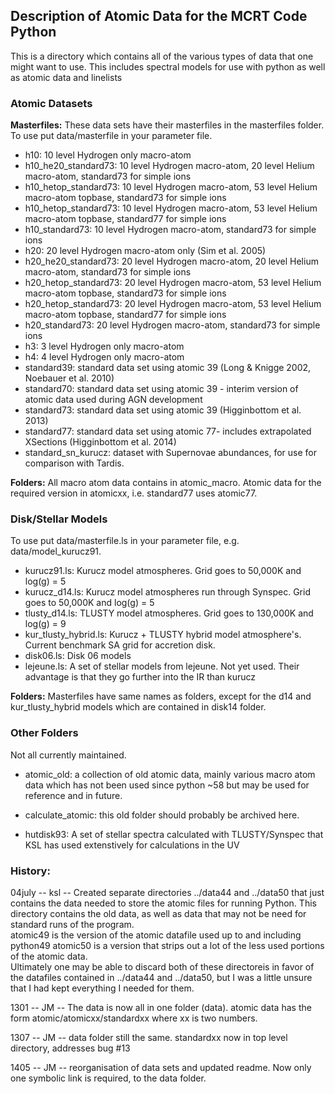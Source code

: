 ## Description of Atomic Data for the MCRT Code Python

This is a directory which contains all of the various types
of data that one might want to use.  This includes spectral
models for use with python as well as atomic data and linelists


### Atomic Datasets

**Masterfiles:** These data sets have their masterfiles in the masterfiles folder. To use put data/masterfile in your parameter file.

* h10: 10 level Hydrogen only macro-atom
* h10_he20_standard73: 10 level Hydrogen macro-atom, 20 level Helium macro-atom, standard73 for simple ions 
* h10_hetop_standard73: 10 level Hydrogen macro-atom, 53 level Helium macro-atom topbase, standard73 for simple ions 
* h10_hetop_standard73: 10 level Hydrogen macro-atom, 53 level Helium macro-atom topbase, standard77 for simple ions 
* h10_standard73: 10 level Hydrogen macro-atom, standard73 for simple ions 
* h20: 20 level Hydrogen macro-atom only (Sim et al. 2005)
* h20_he20_standard73: 20 level Hydrogen macro-atom, 20 level Helium macro-atom, standard73 for simple ions 
* h20_hetop_standard73: 20 level Hydrogen macro-atom, 53 level Helium macro-atom topbase, standard73 for simple ions 
* h20_hetop_standard73: 20 level Hydrogen macro-atom, 53 level Helium macro-atom topbase, standard77 for simple ions 
* h20_standard73: 20 level Hydrogen macro-atom, standard73 for simple ions
* h3: 3 level Hydrogen only macro-atom 
* h4: 4 level Hydrogen only macro-atom
* standard39: standard data set using atomic 39 (Long & Knigge 2002, Noebauer et al. 2010)
* standard70: standard data set using atomic 39 - interim version of atomic data used during AGN development
* standard73: standard data set using atomic 39 (Higginbottom et al. 2013)
* standard77: standard data set using atomic 77- includes extrapolated XSections (Higginbottom et al. 2014)
* standard_sn_kurucz: dataset with Supernovae abundances, for use for comparison with Tardis.

**Folders:** All macro atom data contains in atomic_macro. Atomic data for the required version in atomicxx, i.e. standard77 uses atomic77.


### Disk/Stellar Models

To use put data/masterfile.ls in your parameter file, e.g. data/model_kurucz91. 

* kurucz91.ls: Kurucz model atmospheres. Grid goes to 50,000K and log(g) = 5
* kurucz_d14.ls: Kurucz model atmospheres run through Synspec. Grid goes to 50,000K and log(g) = 5
* tlusty_d14.ls: TLUSTY model atmospheres. Grid goes to 130,000K and log(g) = 9
* kur_tlusty_hybrid.ls: Kurucz + TLUSTY hybrid model atmosphere's. Current benchmark SA grid for accretion disk.
* disk06.ls: Disk 06 models
* lejeune.ls: A set of stellar models from lejeune.  Not yet used. Their advantage is that they go further into the IR than kurucz

**Folders:** Masterfiles have same names as folders, except for the d14 and kur_tlusty_hybrid models which are contained in disk14 folder.


### Other Folders
Not all currently maintained.

* atomic_old: a collection of old atomic data, mainly various macro atom data which has not been used
			since python ~58 but may be used for reference and in future.

* calculate_atomic: this old folder should probably be archived here.

* hutdisk93: A set of stellar spectra calculated with TLUSTY/Synspec that KSL has used extenstively for calculations in the UV

### History:

04july -- ksl -- Created separate directories ../data44 and ../data50 that just contains
	the data needed to store the atomic files for running Python.  This directory
	contains the old data, as well as data that may not be need for standard runs
	of the program.  
	atomic49 is the version of the atomic datafile used up to and including python49
	atomic50 is a version that strips out a lot of the less used portions of the 
	atomic data.  
	Ultimately one may be able to discard both of these directoreis in favor of the
	datafiles contained in ../data44 and ../data50, but I was a little unsure that
	I had kept everything I needed for them.

1301 -- JM -- The data is now all in one folder (data). atomic data has the form 
	 atomic/atomicxx/standardxx where xx is two numbers.

1307 -- JM -- data folder still the same. standardxx now in top level directory,
	addresses bug #13

1405 -- JM -- reorganisation of data sets and updated readme. Now only one symbolic link is required, to the data folder.
